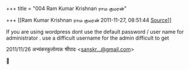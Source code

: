 +++
title = "004 Ram Kumar Krishnan ராம குமரன்"

+++
[[Ram Kumar Krishnan ராம குமரன்	2011-11-27, 08:51:44 [Source](https://groups.google.com/g/samskrita/c/_6uvxl_Kd7Y)]]



If you are using wordpress dont use the default password / user name for administrator . use a difficult username for the admin difficult to get  
  

2011/11/26 अभ्यंकरकुलोत्पन्नः श्रीपादः \<[sanskr...@gmail.com]()\>



